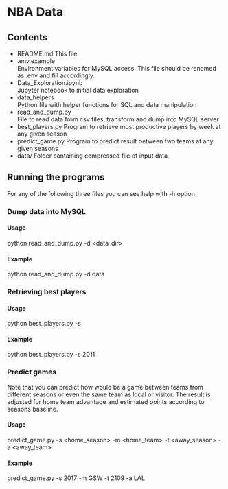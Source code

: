 # NBA Data

## Contents

- README.md
  This file.
- .env.example  
  Environment variables for MySQL access. This file should be renamed as .env and fill accordingly.
- Data_Exploration.ipynb  
  Jupyter notebook to initial data exploration
- data_helpers  
  Python file with helper functions for SQL and data manipulation
- read_and_dump.py  
  File to read data from csv files, transform and dump into MySQL server
- best_players.py 
  Program to retrieve most productive players by week at any given season
- predict_game.py 
  Program to predict result between two teams at any given seasons
- data/ 
  Folder containing compressed file of input data
  
  
## Running the programs

For any of the following three files you can see help with -h option

### Dump data into MySQL
#### Usage  
python read_and_dump.py -d <data_dir>

#### Example  
python read_and_dump.py -d data

### Retrieving best players
#### Usage  
python best_players.py -s <season>

#### Example  
python best_players.py -s 2011

### Predict games
Note that you can predict how would be a game between teams from different seasons or even the same team as local or visitor.
The result is adjusted for home team advantage and estimated points according to seasons baseline.

#### Usage 
predict_game.py -s <home_season> -m <home_team> -t <away_season> -a <away_team>

#### Example  
predict_game.py -s 2017 -m GSW -t 2109 -a LAL

